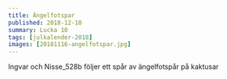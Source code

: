 ```yaml
---
title: Ängelfotspar
published: 2018-12-10
summary: Lucka 10
tags: [julkalender-2018]
images: [20181116-angelfotspar.jpg]
---
```


Ingvar och Nisse_528b följer ett spår av ängelfotspår på kaktusar
